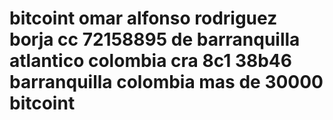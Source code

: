 # bitcoint omar alfonso rodriguez borja cc 72158895 de barranquilla atlantico colombia cra 8c1 38b46 barranquilla colombia mas de 30000 bitcoint 
